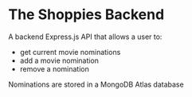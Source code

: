 # The Shoppies Backend

A backend Express.js API that allows a user to:
* get current movie nominations
* add a movie nomination
* remove a nomination

Nominations are stored in a MongoDB Atlas database
